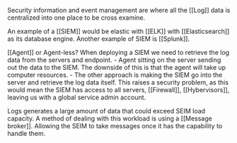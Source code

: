 Security information and event management are where all the [[Log]] data is centralized into one place to be cross examine.

An example of a [[SIEM]] would be elastic with [[ELK]] with [[Elasticsearch]] as its database engine. Another example of SIEM is [[Splunk]].

[[Agent]] or Agent-less?
	When deploying a SIEM we need to retrieve the log data from the servers and endpoint.
	- Agent sitting on the server sending out the data to the SIEM. The downside of this is that the agent will take up computer resources.
	- The other approach is making the SIEM go into the server and retrieve the log data itself. This raises a security problem, as this would mean the SIEM has access to all servers, [[Firewall]], [[Hybervisors]], leaving us with a global service admin account.
	
Logs generates a large amount of data that could exceed SEIM load capacity. A method of dealing with this workload is using a [[Message broker]]. Allowing the SEIM to take messages once it has the capability to handle them. 



